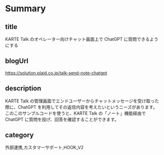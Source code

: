 # Summary

## title

KARTE Talk のオペレーター向けチャット画面上で ChatGPT に質問できるようにする

## blogUrl

https://solution.plaid.co.jp/talk-send-note-chatgpt

## description

KARTE Talk の管理画面でエンドユーザーからチャットメッセージを受け取った際に、ChatGPT を利用してその返信内容を考えたいというニーズがあります。このこのサンプルコードを使うと、KARTE Talk の「ノート」機能経由で ChatGPT に質問を投げ、回答を確認することができます。

## category

外部連携,カスタマーサポート,HOOK_V2
